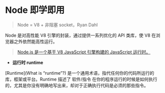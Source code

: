 # Node 即学即用

> Node = V8 + 非阻塞 socket，Ryan Dahl

Node 是对高性能 V8 引擎的封装，通过提供一系列优化的 API 类库，使 V8 在浏览器之外依然能高性运行。

> [Node.js 是一个基于 V8 JavaScript 引擎构建的 JavaScript 运行时。](http://nodejs.cn/api/documentation.html)

- **运行时 runtime**

[Runtime](What is “runtime”?) 是一个通用术语，指代任何你的代码所运行的库，框架或平台。Runtime 描述了 软件/指令 在你的程序运行的时候是如何执行的，尤其是你没有明确地写出来，却对于正确执行代码是必须的那些指令。
